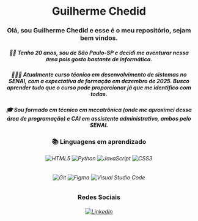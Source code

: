 <h1 align="center"> Guilherme Chedid </h1>

<h3 align="center">Olá, sou Guilherme Chedid e esse é o meu repositório, sejam bem vindos.</h3>
<h5 align="center">🙋‍♂ Tenho 20 anos, sou de São Paulo-SP e decidi me aventurar nessa área pois gosto bastante de informática.</h5>
<h5 align="center">👨🏽‍💻 Atualmente curso técnico em desenvolvimento de sistemas no SENAI, com a expectativa de formação em dezembro de 2025. Busco aprender tudo que o curso pode proporcionar já que me identifico com todas.</h5> 
<h5 align="center">🎓 Sou formado em técnico em mecatrônica (onde me aproximei dessa área de programação) e CAI em assistente administrativo, ambos pelo SENAI.</h5>

<h3 align="center">📚 Linguagens em aprendizado</h3>
<h6 align="center"><img src="https://img.shields.io/badge/-HTML5-E34F26?style=flat-square&logo=HTML5&logoColor=white" alt="HTML5"> <img src="https://img.shields.io/badge/-Python-3776AB?logo=python&logoColor=white&style=flat-square" alt="Python"> <img src="https://img.shields.io/badge/-JavaScript-F7DF1E?style=flat-square&logo=JavaScript&logoColor=black" alt="JavaScript"> <img src="https://img.shields.io/badge/-CSS3-1572B6?style=flat-square&logo=CSS3&logoColor=white" alt="CSS3"></h6> 
<h6 align="center"><img src="https://img.shields.io/badge/-Git-F05032?style=flat-square&logo=Git&logoColor=white" alt="Git"> <img src="https://img.shields.io/badge/-Figma-F24E1E?logo=figma&logoColor=white&style=flat-square" alt="Figma"> <img src="https://img.shields.io/badge/-Visual%20Studio%20Code-007ACC?style=flat-square&logo=Visual%20Studio%20Code&logoColor=white" alt="Visual Studio Code"></h6>

<h3 align="center">Redes Sociais</h3>
<a href="https://www.linkedin.com/in/guilherme-chedid-27467721a/" target="_blank">
    <h6 align="center"><img src="https://img.shields.io/badge/-LinkedIn-0077B5?style=flat-square&logo=Linkedin&logoColor=white" alt="LinkedIn"></h6>


